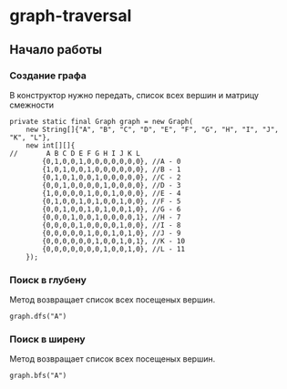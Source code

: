 # graph-traversal

## Начало работы
### Создание графа
В конструктор нужно передать, список всех вершин и матрицу смежности

    private static final Graph graph = new Graph(
        new String[]{"A", "B", "C", "D", "E", "F", "G", "H", "I", "J", "K", "L"},
        new int[][]{
    //       A B C D E F G H I J K L
            {0,1,0,0,1,0,0,0,0,0,0,0}, //A - 0
            {1,0,1,0,0,1,0,0,0,0,0,0}, //B - 1
            {0,1,0,1,0,0,1,0,0,0,0,0}, //C - 2
            {0,0,1,0,0,0,0,1,0,0,0,0}, //D - 3
            {1,0,0,0,0,1,0,0,1,0,0,0}, //E - 4
            {0,1,0,0,1,0,1,0,0,1,0,0}, //F - 5
            {0,0,1,0,0,1,0,1,0,0,1,0}, //G - 6
            {0,0,0,1,0,0,1,0,0,0,0,1}, //H - 7
            {0,0,0,0,1,0,0,0,0,1,0,0}, //I - 8
            {0,0,0,0,0,1,0,0,1,0,1,0}, //J - 9
            {0,0,0,0,0,0,1,0,0,1,0,1}, //K - 10
            {0,0,0,0,0,0,0,1,0,0,1,0}, //L - 11
        });

### Поиск в глубену
Метод возвращает список всех посещеных вершин.
    
    graph.dfs("A")

### Поиск в ширену
Метод возвращает список всех посещеных вершин.

    graph.bfs("A")
